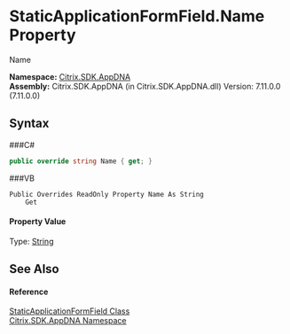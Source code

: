 # StaticApplicationFormField.Name Property 
 

Name

**Namespace:**&nbsp;<a href="N_Citrix_SDK_AppDNA">Citrix.SDK.AppDNA</a><br />**Assembly:**&nbsp;Citrix.SDK.AppDNA (in Citrix.SDK.AppDNA.dll) Version: 7.11.0.0 (7.11.0.0)

## Syntax

###C#
```csharp
public override string Name { get; }
```

###VB
```vbnet
Public Overrides ReadOnly Property Name As String
	Get
```


#### Property Value
Type: <a href="http://msdn2.microsoft.com/en-us/library/s1wwdcbf" target="_blank">String</a>

## See Also


#### Reference
<a href="T_Citrix_SDK_AppDNA_StaticApplicationFormField">StaticApplicationFormField Class</a><br /><a href="N_Citrix_SDK_AppDNA">Citrix.SDK.AppDNA Namespace</a><br />